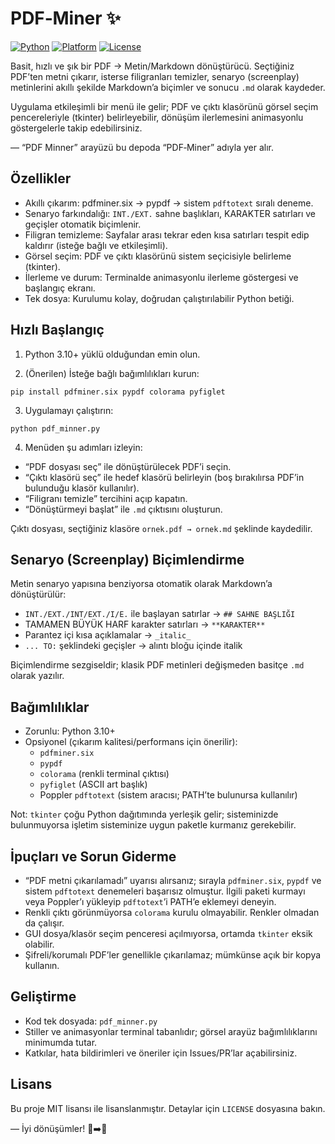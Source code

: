 # PDF‑Miner ✨

[![Python](https://img.shields.io/badge/Python-3.10%2B-3776AB?logo=python&logoColor=white)](https://www.python.org/)
[![Platform](https://img.shields.io/badge/Platform-Windows%20%7C%20macOS%20%7C%20Linux-444)](#)
[![License](https://img.shields.io/badge/License-MIT-00b16a)](LICENSE)

Basit, hızlı ve şık bir PDF → Metin/Markdown dönüştürücü. Seçtiğiniz PDF’ten metni çıkarır, isterse filigranları temizler, senaryo (screenplay) metinlerini akıllı şekilde Markdown’a biçimler ve sonucu `.md` olarak kaydeder.

Uygulama etkileşimli bir menü ile gelir; PDF ve çıktı klasörünü görsel seçim pencereleriyle (tkinter) belirleyebilir, dönüşüm ilerlemesini animasyonlu göstergelerle takip edebilirsiniz.

— “PDF Minner” arayüzü bu depoda “PDF‑Miner” adıyla yer alır.

## Özellikler
- Akıllı çıkarım: pdfminer.six → pypdf → sistem `pdftotext` sıralı deneme.
- Senaryo farkındalığı: `INT./EXT.` sahne başlıkları, KARAKTER satırları ve geçişler otomatik biçimlenir.
- Filigran temizleme: Sayfalar arası tekrar eden kısa satırları tespit edip kaldırır (isteğe bağlı ve etkileşimli).
- Görsel seçim: PDF ve çıktı klasörünü sistem seçicisiyle belirleme (tkinter).
- İlerleme ve durum: Terminalde animasyonlu ilerleme göstergesi ve başlangıç ekranı.
- Tek dosya: Kurulumu kolay, doğrudan çalıştırılabilir Python betiği.

## Hızlı Başlangıç
1) Python 3.10+ yüklü olduğundan emin olun.

2) (Önerilen) İsteğe bağlı bağımlılıkları kurun:
```
pip install pdfminer.six pypdf colorama pyfiglet
```

3) Uygulamayı çalıştırın:
```
python pdf_minner.py
```

4) Menüden şu adımları izleyin:
- “PDF dosyası seç” ile dönüştürülecek PDF’i seçin.
- “Çıktı klasörü seç” ile hedef klasörü belirleyin (boş bırakılırsa PDF’in bulunduğu klasör kullanılır).
- “Filigranı temizle” tercihini açıp kapatın.
- “Dönüştürmeyi başlat” ile `.md` çıktısını oluşturun.

Çıktı dosyası, seçtiğiniz klasöre `ornek.pdf → ornek.md` şeklinde kaydedilir.

## Senaryo (Screenplay) Biçimlendirme
Metin senaryo yapısına benziyorsa otomatik olarak Markdown’a dönüştürülür:
- `INT./EXT./INT/EXT./I/E.` ile başlayan satırlar → `## SAHNE BAŞLIĞI`
- TAMAMEN BÜYÜK HARF karakter satırları → `**KARAKTER**`
- Parantez içi kısa açıklamalar → `_italic_`
- `... TO:` şeklindeki geçişler → alıntı bloğu içinde italik

Biçimlendirme sezgiseldir; klasik PDF metinleri değişmeden basitçe `.md` olarak yazılır.

## Bağımlılıklar
- Zorunlu: Python 3.10+
- Opsiyonel (çıkarım kalitesi/performans için önerilir):
  - `pdfminer.six`
  - `pypdf`
  - `colorama` (renkli terminal çıktısı)
  - `pyfiglet` (ASCII art başlık)
  - Poppler `pdftotext` (sistem aracısı; PATH’te bulunursa kullanılır)

Not: `tkinter` çoğu Python dağıtımında yerleşik gelir; sisteminizde bulunmuyorsa işletim sisteminize uygun paketle kurmanız gerekebilir.

## İpuçları ve Sorun Giderme
- “PDF metni çıkarılamadı” uyarısı alırsanız; sırayla `pdfminer.six`, `pypdf` ve sistem `pdftotext` denemeleri başarısız olmuştur. İlgili paketi kurmayı veya Poppler’ı yükleyip `pdftotext`’i PATH’e eklemeyi deneyin.
- Renkli çıktı görünmüyorsa `colorama` kurulu olmayabilir. Renkler olmadan da çalışır.
- GUI dosya/klasör seçim penceresi açılmıyorsa, ortamda `tkinter` eksik olabilir.
- Şifreli/korumalı PDF’ler genellikle çıkarılamaz; mümkünse açık bir kopya kullanın.

## Geliştirme
- Kod tek dosyada: `pdf_minner.py`
- Stiller ve animasyonlar terminal tabanlıdır; görsel arayüz bağımlılıklarını minimumda tutar.
- Katkılar, hata bildirimleri ve öneriler için Issues/PR’lar açabilirsiniz.

## Lisans
Bu proje MIT lisansı ile lisanslanmıştır. Detaylar için `LICENSE` dosyasına bakın.

— İyi dönüşümler! 📄➡️📘
